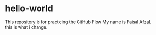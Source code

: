 # hello-world
This repository is for practicing the GitHub Flow
My name is Faisal Afzal. this is what i change.

